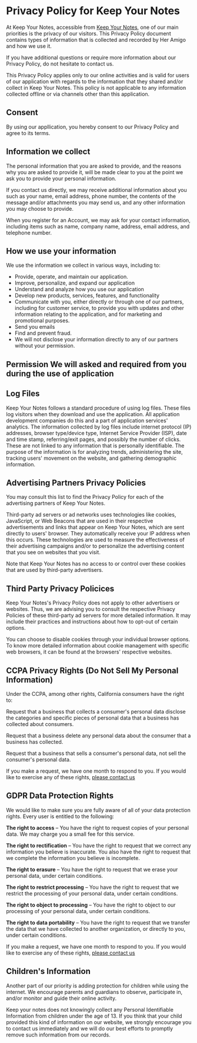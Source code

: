 # Privacy Policy for Keep Your Notes

At Keep Your Notes, accessible from [Keep Your Notes](), one of our main priorities is the privacy of our visitors. This Privacy Policy document contains types of information that is collected and recorded by Her Amigo and how we use it.

If you have additional questions or require more information about our Privacy Policy, do not hesitate to contact us.

This Privacy Policy applies only to our online activities and is valid for users of our application with regards to the information that they shared and/or collect in Keep Your Notes. This policy is not applicable to any information collected offline or via channels other than this application.

## Consent

By using our appllication, you hereby consent to our Privacy Policy and agree to its terms.

## Information we collect

The personal information that you are asked to provide, and the reasons why you are asked to provide it, will be made clear to you at the point we ask you to provide your personal information.

If you contact us directly, we may receive additional information about you such as your name, email address, phone number, the contents of the message and/or attachments you may send us, and any other information you may choose to provide.

When you register for an Account, we may ask for your contact information, including items such as name, company name, address, email address, and telephone number.

## How we use your information

We use the information we collect in various ways, including to:
- Provide, operate, and maintain our application.
- Improve, personalize, and expand our application
- Understand and analyze how you use our application
- Develop new products, services, features, and functionality
- Communicate with you, either directly or through one of our partners, including for customer service, to provide you with updates and other information relating to the application, and for marketing and promotional purposes.
- Send you emails
- Find and prevent fraud.
- We will not disclose your information directly to any of our partners without your permission.

## Permission We will asked and required from you during the use of application

## Log Files 
Keep Your Notes follows a standard procedure of using log files. These files log visitors when they download and use the application. All application development  companies do this and a part of application services' analytics. The information collected by log files include internet protocol (IP) addresses, browser type/device type, Internet Service Provider (ISP), date and time stamp, referring/exit pages, and possibly the number of clicks. These are not linked to any information that is personally identifiable. The purpose of the information is for analyzing trends, administering the site, tracking users' movement on the website, and gathering demographic information.

## Advertising Partners Privacy Policies
You may consult this list to find the Privacy Policy for each of the advertising partners of Keep Your Notes.

Third-party ad servers or ad networks uses technologies like cookies, JavaScript, or Web Beacons that are used in their respective advertisements and links that appear on Keep Your Notes, which are sent directly to users' browser. They automatically receive your IP address when this occurs. These technologies are used to measure the effectiveness of their advertising campaigns and/or to personalize the advertising content that you see on websites that you visit.

Note that Keep Your Notes has no access to or control over these cookies that are used by third-party advertisers.

## Third Party Privacy Policices
Keep Your Notes's Privacy Policy does not apply to other advertisers or websites. Thus, we are advising you to consult the respective Privacy Policies of these third-party ad servers for more detailed information. It may include their practices and instructions about how to opt-out of certain options.

You can choose to disable cookies through your individual browser options. To know more detailed information about cookie management with specific web browsers, it can be found at the browsers' respective websites.

## CCPA Privacy Rights (Do Not Sell My Personal Information)
Under the CCPA, among other rights, California consumers have the right to:

Request that a business that collects a consumer's personal data disclose the categories and specific pieces of personal data that a business has collected about consumers.

Request that a business delete any personal data about the consumer that a business has collected.

Request that a business that sells a consumer's personal data, not sell the consumer's personal data.

If you make a request, we have one month to respond to you. If you would like to exercise any of these rights, [please contact us](mailto:seayeshaiftikhar@gmail.com)
## GDPR Data Protection Rights
We would like to make sure you are fully aware of all of your data protection rights. Every user is entitled to the following:

**The right to access** – You have the right to request copies of your personal data. We may charge you a small fee for this service.

**The right to rectification** – You have the right to request that we correct any information you believe is inaccurate. You also have the right to request that we complete the information you believe is incomplete.

**The right to erasure** – You have the right to request that we erase your personal data, under certain conditions.

**The right to restrict processing** – You have the right to request that we restrict the processing of your personal data, under certain conditions.

**The right to object to processing** – You have the right to object to our processing of your personal data, under certain conditions.

**The right to data portability** – You have the right to request that we transfer the data that we have collected to another organization, or directly to you, under certain conditions.

If you make a request, we have one month to respond to you. If you would like to exercise any of these rights, [please contact us](mailto:seayeshaiftikhar@gmail.com)

## Children's Information
Another part of our priority is adding protection for children while using the internet. We encourage parents and guardians to observe, participate in, and/or monitor and guide their online activity.

Keep your notes does not knowingly collect any Personal Identifiable Information from children under the age of 13. If you think that your child provided this kind of information on our website, we strongly encourage you to contact us immediately and we will do our best efforts to promptly remove such information from our records.

